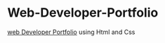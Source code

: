 # Web-Developer-Portfolio  
<a href="https://muhammed-safwat.github.io/Web-Developer-Portfolio/">web Developer Portfolio</a> using Html and Css 
